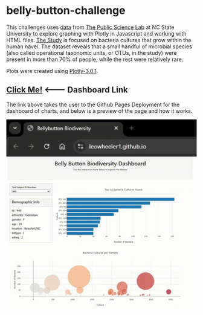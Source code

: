 # belly-button-challenge

This challenges uses [data](https://robdunnlab.com/projects/belly-button-biodiversity/results-and-data/) from [The Public Science Lab](https://robdunnlab.com/) at NC State University to explore graphing with Plotly in Javascript and working with HTML files. [The Study]() is focused on bacteria cultures that grow within the human navel. The dataset reveals that a small handful of microbial species (also called operational taxonomic units, or OTUs, in the study) were present in more than 70% of people, while the rest were relatively rare.

Plots were created using [Plotly-3.0.1](https://github.com/plotly/plotly.js).

## [Click Me!](https://leowheeler1.github.io) <--- Dashboard Link

The link above takes the user to the Github Pages Deployment for the dashboard of charts, and below is a preview of the page and how it works. 

![Preview](Data/preview.gif)
